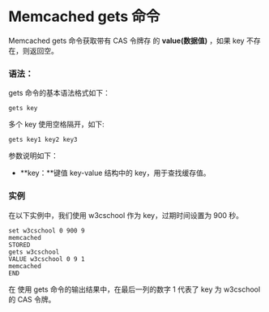 # Memcached gets 命令

Memcached gets 命令获取带有 CAS 令牌存 的 **value(数据值)** ，如果 key 不存在，则返回空。

### 语法：

gets 命令的基本语法格式如下：

```
gets key
```

多个 key 使用空格隔开，如下:

```
gets key1 key2 key3
```

参数说明如下：

- **key：**键值 key-value 结构中的 key，用于查找缓存值。

### 实例

在以下实例中，我们使用 w3cschool 作为 key，过期时间设置为 900 秒。

```
set w3cschool 0 900 9
memcached
STORED
gets w3cschool
VALUE w3cschool 0 9 1
memcached
END
```

在 使用 gets 命令的输出结果中，在最后一列的数字 1 代表了 key 为 w3cschool 的 CAS 令牌。
